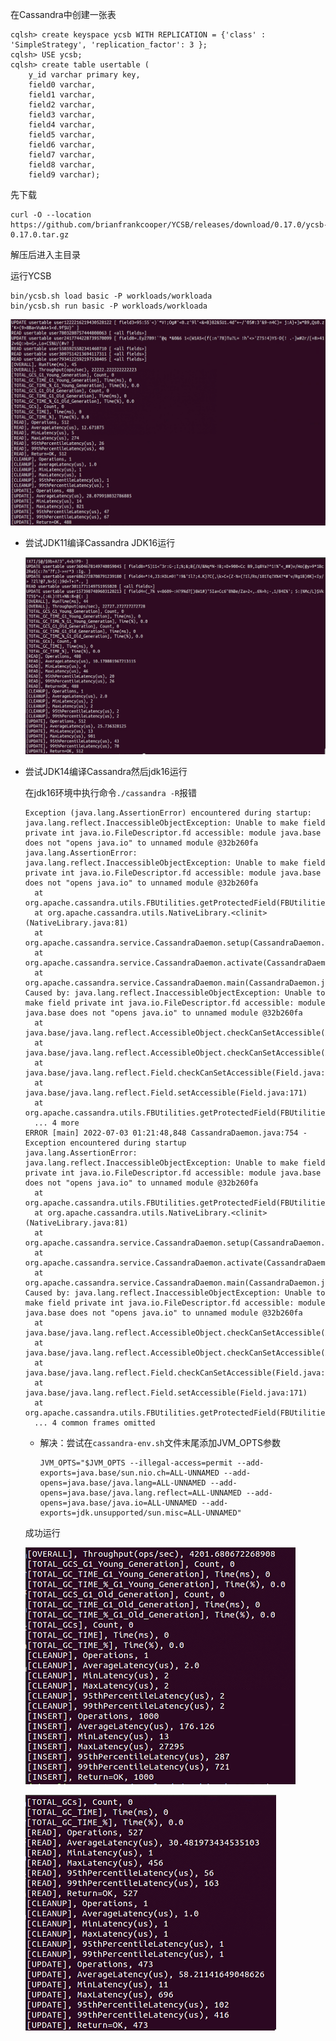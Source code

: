 在Cassandra中创建一张表

```
cqlsh> create keyspace ycsb WITH REPLICATION = {'class' : 'SimpleStrategy', 'replication_factor': 3 };
cqlsh> USE ycsb;
cqlsh> create table usertable (
    y_id varchar primary key,
    field0 varchar,
    field1 varchar,
    field2 varchar,
    field3 varchar,
    field4 varchar,
    field5 varchar,
    field6 varchar,
    field7 varchar,
    field8 varchar,
    field9 varchar);
```

先下载

```
curl -O --location https://github.com/brianfrankcooper/YCSB/releases/download/0.17.0/ycsb-0.17.0.tar.gz
```

解压后进入主目录

运行YCSB

```
bin/ycsb.sh load basic -P workloads/workloada
bin/ycsb.sh run basic -P workloads/workloada
```

![image-20220627100138759](https://raw.githubusercontent.com/liang636600/cloudImg/master/images/image-20220627100138759.png)

* 尝试JDK11编译Cassandra JDK16运行

  ![image-20220627100431244](https://raw.githubusercontent.com/liang636600/cloudImg/master/images/image-20220627100431244.png)

* 尝试JDK14编译Cassandra然后jdk16运行

  在jdk16环境中执行命令`./cassandra -R`报错

  ```
  Exception (java.lang.AssertionError) encountered during startup: java.lang.reflect.InaccessibleObjectException: Unable to make field private int java.io.FileDescriptor.fd accessible: module java.base does not "opens java.io" to unnamed module @32b260fa
  java.lang.AssertionError: java.lang.reflect.InaccessibleObjectException: Unable to make field private int java.io.FileDescriptor.fd accessible: module java.base does not "opens java.io" to unnamed module @32b260fa
  	at org.apache.cassandra.utils.FBUtilities.getProtectedField(FBUtilities.java:672)
  	at org.apache.cassandra.utils.NativeLibrary.<clinit>(NativeLibrary.java:81)
  	at org.apache.cassandra.service.CassandraDaemon.setup(CassandraDaemon.java:198)
  	at org.apache.cassandra.service.CassandraDaemon.activate(CassandraDaemon.java:620)
  	at org.apache.cassandra.service.CassandraDaemon.main(CassandraDaemon.java:732)
  Caused by: java.lang.reflect.InaccessibleObjectException: Unable to make field private int java.io.FileDescriptor.fd accessible: module java.base does not "opens java.io" to unnamed module @32b260fa
  	at java.base/java.lang.reflect.AccessibleObject.checkCanSetAccessible(AccessibleObject.java:357)
  	at java.base/java.lang.reflect.AccessibleObject.checkCanSetAccessible(AccessibleObject.java:297)
  	at java.base/java.lang.reflect.Field.checkCanSetAccessible(Field.java:177)
  	at java.base/java.lang.reflect.Field.setAccessible(Field.java:171)
  	at org.apache.cassandra.utils.FBUtilities.getProtectedField(FBUtilities.java:667)
  	... 4 more
  ERROR [main] 2022-07-03 01:21:48,848 CassandraDaemon.java:754 - Exception encountered during startup
  java.lang.AssertionError: java.lang.reflect.InaccessibleObjectException: Unable to make field private int java.io.FileDescriptor.fd accessible: module java.base does not "opens java.io" to unnamed module @32b260fa
  	at org.apache.cassandra.utils.FBUtilities.getProtectedField(FBUtilities.java:672)
  	at org.apache.cassandra.utils.NativeLibrary.<clinit>(NativeLibrary.java:81)
  	at org.apache.cassandra.service.CassandraDaemon.setup(CassandraDaemon.java:198)
  	at org.apache.cassandra.service.CassandraDaemon.activate(CassandraDaemon.java:620)
  	at org.apache.cassandra.service.CassandraDaemon.main(CassandraDaemon.java:732)
  Caused by: java.lang.reflect.InaccessibleObjectException: Unable to make field private int java.io.FileDescriptor.fd accessible: module java.base does not "opens java.io" to unnamed module @32b260fa
  	at java.base/java.lang.reflect.AccessibleObject.checkCanSetAccessible(AccessibleObject.java:357)
  	at java.base/java.lang.reflect.AccessibleObject.checkCanSetAccessible(AccessibleObject.java:297)
  	at java.base/java.lang.reflect.Field.checkCanSetAccessible(Field.java:177)
  	at java.base/java.lang.reflect.Field.setAccessible(Field.java:171)
  	at org.apache.cassandra.utils.FBUtilities.getProtectedField(FBUtilities.java:667)
  	... 4 common frames omitted
  ```

  * 解决：尝试在`cassandra-env.sh`文件末尾添加JVM_OPTS参数

    ````
    JVM_OPTS="$JVM_OPTS --illegal-access=permit --add-exports=java.base/sun.nio.ch=ALL-UNNAMED --add-opens=java.base/java.lang=ALL-UNNAMED --add-opens=java.base/java.lang.reflect=ALL-UNNAMED --add-opens=java.base/java.io=ALL-UNNAMED --add-exports=jdk.unsupported/sun.misc=ALL-UNNAMED"
    ````

  成功运行

  ![image-20220703165317622](https://raw.githubusercontent.com/liang636600/cloudImg/master/images/image-20220703165317622.png)

  ![image-20220703165347637](https://raw.githubusercontent.com/liang636600/cloudImg/master/images/image-20220703165347637.png)

  